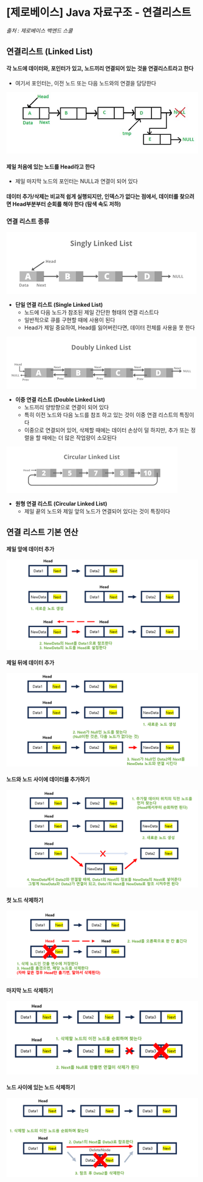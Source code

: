 # [제로베이스] Java 자료구조 - 연결리스트

*출처 : 제로베이스 백엔드 스쿨*





## 연결리스트 (Linked List)

#### 각 노드에 데이터와, 포인터가 있고, 노드끼리 연결되어 있는 것을 연결리스트라고 한다

- 여기서 포인터는, 이전 노드 또는 다음 노드와의 연결을 담당한다



![image-20230615072145420](16_제로베이스_Java_자료구조_연결리스트.assets/image-20230615072145420.png)

#### 제일 처음에 있는 노드를 Head라고 한다

- 제일 마지막 노드의 포인터는 NULL과 연결이 되어 있다



#### 데이터 추가/삭제는 비교적 쉽게 실행되지만, 인덱스가 없다는 점에서, 데이터를 찾으려면 Head부분부터 순회를 해야 한다 (탐색 속도 저하)





### 연결 리스트 종류

<img src="16_제로베이스_Java_자료구조_연결리스트.assets/Singly-Linked-List1.png" alt="Singly-Linked-List1" style="zoom:50%;" />

- **단일 연결 리스트 (Single Linked List)**
  - 노드에 다음 노드가 참조된 제일 간단한 형태의 연결 리스트다
  - 일반적으로 큐를 구현할 때에 사용이 된다
  - Head가 제일 중요하여, Head를 잃어버린다면, 데이터 전체를 사용을 못 한다



<img src="16_제로베이스_Java_자료구조_연결리스트.assets/Doubly-Linked-List.png" alt="Doubly-Linked-List" style="zoom:50%;" />

- **이중 연결 리스트 (Double Linked List)**
  - 노드끼리 양방향으로 연결이 되어 있다
  - 특히 이전 노드와 다음 노드를 참조 하고 있는 것이 이중 연결 리스트의 특징이다
  - 이중으로 연결되어 있어, 삭제할 때에는 데이터 손상이 덜 하지만, 추가 또는 정렬을 할 때에는 더 많은 작업량이 소모된다





<img src="16_제로베이스_Java_자료구조_연결리스트.assets/Circular-Linked-List.png" alt="Circular-Linked-List" style="zoom:50%;" />

- **원형 연결 리스트 (Circular Linked List)**
  - 제일 끝의 노드와 제일 앞의 노드가 연결되어 있다는 것이 특징이다





## 연결 리스트 기본 연산



#### 제일 앞에 데이터 추가

<img src="16_제로베이스_Java_자료구조_연결리스트.assets/image-20230615080755786.png" alt="image-20230615080755786" style="zoom:50%;" />





#### 제일 뒤에 데이터 추가

<img src="16_제로베이스_Java_자료구조_연결리스트.assets/image-20230615081148993.png" alt="image-20230615081148993" style="zoom:50%;" />





#### 노드와 노드 사이에 데이터를 추가하기

<img src="16_제로베이스_Java_자료구조_연결리스트.assets/image-20230615090011115.png" alt="image-20230615090011115" style="zoom:50%;" />





#### 첫 노드 삭제하기

<img src="16_제로베이스_Java_자료구조_연결리스트.assets/image-20230615091240851.png" alt="image-20230615091240851" style="zoom:50%;" />





#### 마지막 노드 삭제하기

<img src="16_제로베이스_Java_자료구조_연결리스트.assets/image-20230615091222727.png" alt="image-20230615091222727" style="zoom:50%;" />





#### 노드 사이에 있는 노드 삭제하기

<img src="16_제로베이스_Java_자료구조_연결리스트.assets/image-20230615092156050.png" alt="image-20230615092156050" style="zoom:50%;" />



